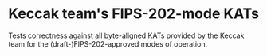 # Keccak team's FIPS-202-mode KATs

Tests correctness against all byte-aligned KATs provided by the Keccak team
for the (draft-)FIPS-202-approved modes of operation.
